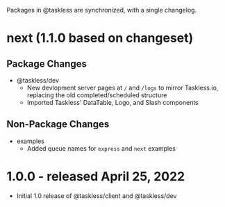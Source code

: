 Packages in @taskless are synchronized, with a single changelog.

# next (1.1.0 based on changeset)

## Package Changes

- @taskless/dev
  - New devlopment server pages at `/` and `/logs` to mirror Taskless.io, replacing the old completed/scheduled structure
  - Imported Taskless' DataTable, Logo, and Slash components

## Non-Package Changes

- examples
  - Added queue names for `express` and `next` examples

# 1.0.0 - released April 25, 2022

- Initial 1.0 release of @taskless/client and @taskless/dev
